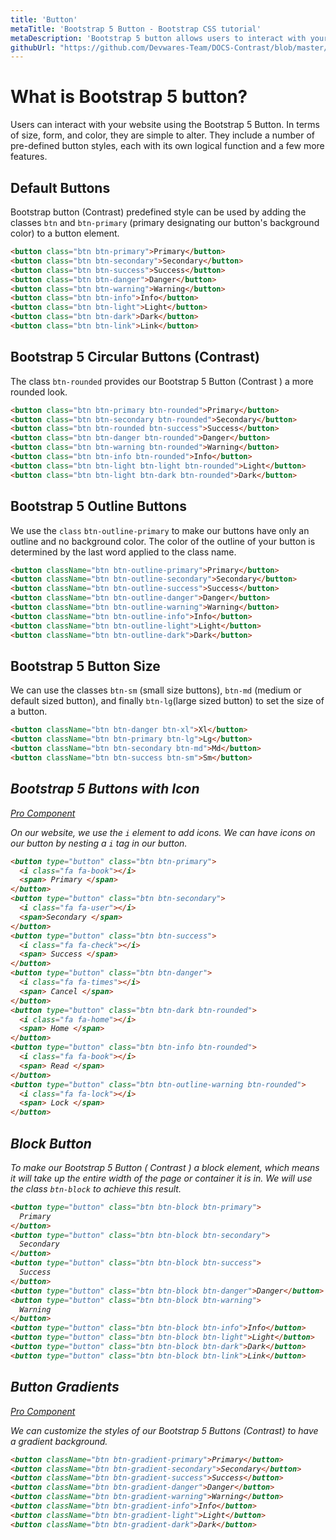 ```yaml
---
title: 'Button'
metaTitle: 'Bootstrap 5 Button - Bootstrap CSS tutorial'
metaDescription: 'Bootstrap 5 button allows users to interact with your website.'
githubUrl: "https://github.com/Devwares-Team/DOCS-Contrast/blob/master/content/contrast/javascript/components/buttons.md"
---
```


# What is Bootstrap 5 button?

Users can interact with your website using the Bootstrap 5 Button. In terms of size, form, and color, they are simple to alter. They include a number of pre-defined button styles, each with its own logical function and a few more features.

## Default Buttons

Bootstrap button (Contrast) predefined style can be used by adding the classes `btn` and `btn-primary` (primary designating our button's background color) to a button element.

<buttonExample1 />

<!-- ![Bootstrap Box](./images/buttonbasic.png) -->

```html
<button class="btn btn-primary">Primary</button>
<button class="btn btn-secondary">Secondary</button>
<button class="btn btn-success">Success</button>
<button class="btn btn-danger">Danger</button>
<button class="btn btn-warning">Warning</button>
<button class="btn btn-info">Info</button>
<button class="btn btn-light">Light</button>
<button class="btn btn-dark">Dark</button>
<button class="btn btn-link">Link</button>
```

## Bootstrap 5 Circular Buttons (Contrast)

The class `btn-rounded` provides our Bootstrap 5 Button (Contrast ) a more rounded look.

<buttonExample2 />

```html
<button class="btn btn-primary btn-rounded">Primary</button>
<button class="btn btn-secondary btn-rounded">Secondary</button>
<button class="btn btn-rounded btn-success">Success</button>
<button class="btn btn-danger btn-rounded">Danger</button>
<button class="btn btn-warning btn-rounded">Warning</button>
<button class="btn btn-info btn-rounded">Info</button>
<button class="btn btn-light btn-light btn-rounded">Light</button>
<button class="btn btn-light btn-dark btn-rounded">Dark</button>
```

## Bootstrap 5 Outline Buttons

We use the `class` `btn-outline-primary` to make our buttons have only an outline and no background color. The color of the outline of your button is determined by the last word applied to the class name.

<buttonExample3 />

```html
<button className="btn btn-outline-primary">Primary</button>
<button className="btn btn-outline-secondary">Secondary</button>
<button className="btn btn-outline-success">Success</button>
<button className="btn btn-outline-danger">Danger</button>
<button className="btn btn-outline-warning">Warning</button>
<button className="btn btn-outline-info">Info</button>
<button className="btn btn-outline-light">Light</button>
<button className="btn btn-outline-dark">Dark</button>
```

## Bootstrap 5 Button Size

We can use the classes `btn-sm` (small size buttons), `btn-md` (medium or default sized button), and finally `btn-lg`(large sized button) to set the size of a button.

<buttonExample4 />

```html
<button className="btn btn-danger btn-xl">Xl</button>
<button className="btn btn-primary btn-lg">Lg</button>
<button className="btn btn-secondary btn-md">Md</button>
<button className="btn btn-success btn-sm">Sm</button>
```

<i/>

## Bootstrap 5 Buttons with Icon

<a href="/product/bootstrap-contrast-pro"><span class="badge badge-lg badge-pro">Pro Component</span></a>

<buttonExample5 />

On our website, we use the `i` element to add icons. We can have icons on our button by nesting a `i` tag in our button.

```html
<button type="button" class="btn btn-primary">
  <i class="fa fa-book"></i>
  <span> Primary </span>
</button>
<button type="button" class="btn btn-secondary">
  <i class="fa fa-user"></i>
  <span>Secondary </span>
</button>
<button type="button" class="btn btn-success">
  <i class="fa fa-check"></i>
  <span> Success </span>
</button>
<button type="button" class="btn btn-danger">
  <i class="fa fa-times"></i>
  <span> Cancel </span>
</button>
<button type="button" class="btn btn-dark btn-rounded">
  <i class="fa fa-home"></i>
  <span> Home </span>
</button>
<button type="button" class="btn btn-info btn-rounded">
  <i class="fa fa-book"></i>
  <span> Read </span>
</button>
<button type="button" class="btn btn-outline-warning btn-rounded">
  <i class="fa fa-lock"></i>
  <span> Lock </span>
</button>
```

<i/>

## Block Button

To make our Bootstrap 5 Button ( Contrast ) a block element, which means it will take up the entire width of the page or container it is in. We will use the class `btn-block` to achieve this result.

<buttonExample12 />

```html
<button type="button" class="btn btn-block btn-primary">
  Primary
</button>
<button type="button" class="btn btn-block btn-secondary">
  Secondary
</button>
<button type="button" class="btn btn-block btn-success">
  Success
</button>
<button type="button" class="btn btn-block btn-danger">Danger</button>
<button type="button" class="btn btn-block btn-warning">
  Warning
</button>
<button type="button" class="btn btn-block btn-info">Info</button>
<button type="button" class="btn btn-block btn-light">Light</button>
<button type="button" class="btn btn-block btn-dark">Dark</button>
<button type="button" class="btn btn-block btn-link">Link</button>
```

<i/>

## Button Gradients

<a href="/product/bootstrap-contrast-pro"><span class="badge badge-lg badge-pro">Pro Component</span></a>

We can customize the styles of our Bootstrap 5 Buttons (Contrast) to have a gradient background.

<buttonExample6 />

```html
<button className="btn btn-gradient-primary">Primary</button>
<button className="btn btn-gradient-secondary">Secondary</button>
<button className="btn btn-gradient-success">Success</button>
<button className="btn btn-gradient-danger">Danger</button>
<button className="btn btn-gradient-warning">Warning</button>
<button className="btn btn-gradient-info">Info</button>
<button className="btn btn-gradient-light">Light</button>
<button className="btn btn-gradient-dark">Dark</button>
```

<i/>
